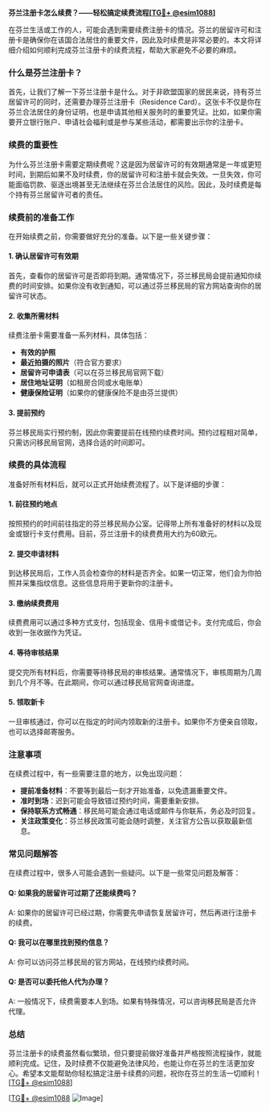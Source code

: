 **芬兰注册卡怎么续费？——轻松搞定续费流程[[TG💪+ @esim1088](https://t.me/s/esim1088)]**

在芬兰生活或工作的人，可能会遇到需要续费注册卡的情况。芬兰的居留许可和注册卡是确保你在该国合法居住的重要文件，因此及时续费是非常必要的。本文将详细介绍如何顺利完成芬兰注册卡的续费流程，帮助大家避免不必要的麻烦。

### 什么是芬兰注册卡？

首先，让我们了解一下芬兰注册卡是什么。对于非欧盟国家的居民来说，持有芬兰居留许可的同时，还需要办理芬兰注册卡（Residence Card）。这张卡不仅是你在芬兰合法居住的身份证明，也是申请其他相关服务时的重要凭证。比如，如果你需要开立银行账户、申请社会福利或是参与某些活动，都需要出示你的注册卡。

### 续费的重要性

为什么芬兰注册卡需要定期续费呢？这是因为居留许可的有效期通常是一年或更短时间，到期后如果不及时续费，你的居留许可和注册卡就会失效。一旦失效，你可能面临罚款、驱逐出境甚至无法继续在芬兰合法居住的风险。因此，及时续费是每个持有芬兰居留许可者的责任。

### 续费前的准备工作

在开始续费之前，你需要做好充分的准备。以下是一些关键步骤：

#### 1. 确认居留许可有效期

首先，查看你的居留许可是否即将到期。通常情况下，芬兰移民局会提前通知你续费的时间安排。如果你没有收到通知，可以通过芬兰移民局的官方网站查询你的居留许可状态。

#### 2. 收集所需材料

续费注册卡需要准备一系列材料，具体包括：
- **有效的护照**
- **最近拍摄的照片**（符合官方要求）
- **居留许可申请表**（可以在芬兰移民局官网下载）
- **居住地址证明**（如租房合同或水电账单）
- **健康保险证明**（如果你的健康保险不是由芬兰提供）

#### 3. 提前预约

芬兰移民局实行预约制，因此你需要提前在线预约续费时间。预约过程相对简单，只需访问移民局官网，选择合适的时间即可。

### 续费的具体流程

准备好所有材料后，就可以正式开始续费流程了。以下是详细的步骤：

#### 1. 前往预约地点

按照预约的时间前往指定的芬兰移民局办公室。记得带上所有准备好的材料以及现金或银行卡支付费用。目前，芬兰注册卡的续费费用大约为60欧元。

#### 2. 提交申请材料

到达移民局后，工作人员会检查你的材料是否齐全。如果一切正常，他们会为你拍照并采集指纹信息。这些信息将用于更新你的注册卡。

#### 3. 缴纳续费费用

续费费用可以通过多种方式支付，包括现金、信用卡或借记卡。支付完成后，你会收到一张收据作为凭证。

#### 4. 等待审核结果

提交完所有材料后，你需要等待移民局的审核结果。通常情况下，审核周期为几周到几个月不等。在此期间，你可以通过移民局官网查询进度。

#### 5. 领取新卡

一旦审核通过，你可以在指定的时间内领取新的注册卡。如果你不方便亲自领取，也可以选择邮寄服务。

### 注意事项

在续费过程中，有一些需要注意的地方，以免出现问题：

- **提前准备材料**：不要等到最后一刻才开始准备，以免遗漏重要文件。
- **准时到场**：迟到可能会导致错过预约时间，需要重新安排。
- **保持联系方式畅通**：移民局可能会通过电话或邮件与你联系，务必及时回复。
- **关注政策变化**：芬兰移民政策可能会随时调整，关注官方公告以获取最新信息。

### 常见问题解答

在续费过程中，很多人可能会遇到一些疑问。以下是一些常见问题及解答：

#### Q: 如果我的居留许可过期了还能续费吗？
A: 如果你的居留许可已经过期，你需要先申请恢复居留许可，然后再进行注册卡的续费。

#### Q: 我可以在哪里找到预约信息？
A: 你可以访问芬兰移民局的官方网站，在线预约续费时间。

#### Q: 是否可以委托他人代为办理？
A: 一般情况下，续费需要本人到场。如果有特殊情况，可以咨询移民局是否允许代理。

### 总结

芬兰注册卡的续费虽然看似繁琐，但只要提前做好准备并严格按照流程操作，就能顺利完成。记住，及时续费不仅能避免法律风险，也能让你在芬兰的生活更加安心。希望本文能帮助你轻松搞定注册卡续费的问题，祝你在芬兰的生活一切顺利！[[TG💪+ @esim1088](https://t.me/s/esim1088)]

[[TG💪+ @esim1088](https://t.me/s/esim1088) ![Image](https://i.postimg.cc/4NQfJmqS/Snipaste-2025-05-13-00-14-12.png)]